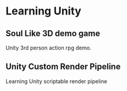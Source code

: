 # Learning Unity

## Soul Like 3D demo game

Unity 3rd person action rpg demo.

## Unity Custom Render Pipeline 

Learning Unity scriptable render pipeline